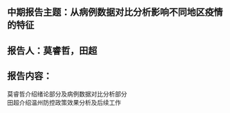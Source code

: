 中期报告主题：从病例数据对比分析影响不同地区疫情的特征
-------

报告人：莫睿哲，田超
-------

报告内容：
-------
莫睿哲介绍绪论部分及病例数据对比分析部分 <br>
田超介绍温州防控政策效果分析及后续工作
